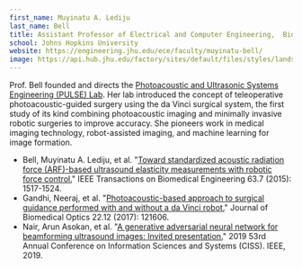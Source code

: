```yaml
---
first_name: Muyinatu A. Lediju
last_name: Bell
title: Assistant Professor of Electrical and Computer Engineering,  Biomedical Engineering, and Computer Science
school: Johns Hopkins University
website: https://engineering.jhu.edu/ece/faculty/muyinatu-bell/
image: https://api.hub.jhu.edu/factory/sites/default/files/styles/landscape/public/muyinatu_bell082316.jpg
---
```

Prof. Bell founded and directs the [Photoacoustic and Ultrasonic Systems Engineering (PULSE) Lab](https://pulselab.jhu.edu/). Her lab introduced the concept of teleoperative photoacoustic-guided surgery using the da Vinci surgical system, the first study of its kind combining photoacoustic imaging and minimally invasive robotic surgeries to improve accuracy. She pioneers work in medical imaging technology, robot-assisted imaging, and machine learning for image formation.
* Bell, Muyinatu A. Lediju, et al. "[Toward standardized acoustic radiation force (ARF)-based ultrasound elasticity measurements with robotic force control.](https://pulselab.jhu.edu/wp-content/uploads/2016/01/Bell_TBME_2015-1.pdf)" IEEE Transactions on Biomedical Engineering 63.7 (2015): 1517-1524.
* Gandhi, Neeraj, et al. "[Photoacoustic-based approach to surgical guidance performed with and without a da Vinci robot.](https://pulselab.jhu.edu/wp-content/uploads/2017/08/Gandhi_JBO_2017.pdf)" Journal of Biomedical Optics 22.12 (2017): 121606.
* Nair, Arun Asokan, et al. "[A generative adversarial neural network for beamforming ultrasound images: Invited presentation.](https://pulselab.jhu.edu/wp-content/uploads/2019/04/Nair_IEEE_CISS_2019.pdf)" 2019 53rd Annual Conference on Information Sciences and Systems (CISS). IEEE, 2019.
